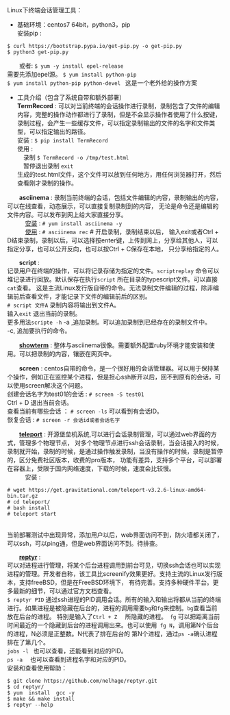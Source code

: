 Linux下终端会话管理工具：
- 基础环境：centos7 64bit，python3，pip <br>
安装pip : 
```
$ curl https://bootstrap.pypa.io/get-pip.py -o get-pip.py
$ python3 get-pip.py
```
&ensp;&ensp;&ensp;&ensp;或者:
```$ yum -y install epel-release``` <br> 需要先添加epel源。
```$ yum install python-pip``` <br>
```$ yum install python-pip python-devel ``` 这是一个老外给的操作方案<br>

- 工具介绍（包含了系统自带和额外部署）<br>
**TermRecord** : 可以对当前终端的会话操作进行录制，录制包含了文件的编辑内容，完整的操作动作都进行了录制，但是不会显示操作者使用了什么按键，
录制过程，会产生一些缓存文件，可以指定录制输出的文件的名字和文件类型，可以指定输出的路径。<br>
安装 : ```$ pip install TermRecord```  <br>
使用 : <br>
&ensp;&ensp;录制 ```$ TermRecord -o /tmp/test.html``` <br>
&ensp;&ensp;暂停退出录制 ```exit``` <br>
生成的test.html文件，这个文件可以放到任何地方，用任何浏览器打开，然后查看刚才录制的操作。 <br>

&ensp;&ensp;&ensp;&ensp;**asciinema** : 录制当前终端的会话，包括文件编辑的内容，录制输出的内容，可以在线查看，动态展示，可以直接复制录制到的内容，
无论是命令还是编辑的文件内容。可以发布到网上给大家直接分享。 <br>
&ensp;&ensp;&ensp;&ensp;&ensp;&ensp;[安装](https://asciinema.org/docs/installation) : ```# yum install asciinema -y```  <br>
&ensp;&ensp;&ensp;&ensp;&ensp;&ensp;[使用](https://asciinema.org/docs/usage) : ```# asciinema rec```   # 开启录制，录制结束以后，
输入exit或者Ctrl + D结束录制，录制以后，可以选择按enter键，上传到网上，分享给其他人，可以指定分享，也可以公开反向，也可以按Ctrl + C保存在本地，
只分享给指定的人。<br>

&ensp;&ensp;&ensp;&ensp;**script** :  <br>
记录用户在终端的操作，可以将记录存储为指定的文件。```scriptreplay``` 命令可以堆记录进行回放。默认保存在执行```script``` 所在目录的typescript文件。可以直接```cat```查看。
这是主流Linux发行版自带的命令。无法录制文件编辑的过程，除非编辑前后查看文件，才能记录下文件的编辑前后的区别。<br>
```# script 文件A```  录制内容将输出到文件A。<br>
输入```exit``` 退出当前的录制。<br>
更多用法```scripte -h```
-a ,追加录制。可以追加录制到已经存在的录制文件中。<br>
-c, 追加要执行的命令。<br>

&ensp;&ensp;&ensp;&ensp;[**showterm**](http://showterm.io) : 整体与asciinema很像。需要额外配置ruby环境才能安装和使用。可以把录制的内容，镶嵌在网页中。<br>

&ensp;&ensp;&ensp;&ensp;**screen** : centos自带的命令，是一个很好用的会话管理器。可以用于保持某个操作，例如正在监控某个进程，但是担心ssh断开以后，回不到原有的会话，可以使用screen解决这个问题。<br>
创建会话名字为test01的会话 : ```# screen -S test01``` <br>
Ctrl + D 退出当前会话。 <br>
查看当前有哪些会话 ： ```# screen -ls``` 可以看到有会话ID。 <br>
恢复会话 : ```# screen -r 会话id或者会话名字``` <br>

&ensp;&ensp;&ensp;&ensp;[**teleport**](https://github.com/gravitational/teleport) : 开源堡垒机系统,可以进行会话录制管理，可以通过web界面的方式，管理多个物理节点，
对多个物理节点进行ssh会话录制，当会话接入的时候，录制就开始，录制的时候，是通过操作触发录制，当没有操作的时候，录制是暂停的，区分免费社区版本，收费的pro版本，
功能有差异，支持多个平台，可以部署在容器上，受限于国内网络速度，下载的时候，速度会比较慢。<br>
&ensp;&ensp;&ensp;&ensp;&ensp;&ensp;安装 : 
```
# wget https://get.gravitational.com/teleport-v3.2.6-linux-amd64-bin.tar.gz
# cd teleport/
# bash install
# teleport start
```
<br>当前部署测试中出现异常，添加用户以后，web界面访问不到，防火墙都关闭了，可以ssh，可以ping通，但是web界面访问不到。待排查。 <br>

&ensp;&ensp;&ensp;&ensp;[**reptyr**](https://github.com/nelhage/reptyr) :  <br>
可以对进程进行管理，将某个后台进程调用到前台可见，切换ssh会话也可以实现进程的管理。开发者自称，该工具比screenify效果更好。支持主流的Linux发行版本，支持freeBSD，但是在FreeBSD环境下，
有待完善。支持多种硬件平台。更多最新的细节，可以通过官方文档查看。<br>
```$ reptyr PID```  通过ssh进程的PID调用会话。所有的输入和输出将都从当前的终端进行。如果进程是被隐藏在后台的，进程的调用需要```bg```和```fg```来控制。```bg```查看当前放在后台的进程。
特别是输入了```Ctrl + Z  ``` 所隐藏的进程。``` fg``` 可以把距离当前时间最近的一个隐藏到后台的进程调用出来。也可以使用``` fg N```，调用第N个后台的进程，N必须是正整数。N代表了排在后台的
第N个进程，通过``` ps -a ```确认进程排在了第几个。<br>
``` jobs -l  ``` 也可以查看，还能看到对应的PID。<br>
```ps -a  ``` 也可以查看到进程名字和对应的PID。<br>
安装和查看使用帮助：
```
$ git clone https://github.com/nelhage/reptyr.git
$ cd reptyr/
$ yum  install  gcc -y
$ make && make install
$ reptyr --help
```
<br>

